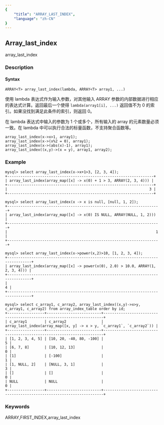 ```yaml
---
{
    "title": "ARRAY_LAST_INDEX",
    "language": "zh-CN"
}
---
```


<!-- 
Licensed to the Apache Software Foundation (ASF) under one
or more contributor license agreements.  See the NOTICE file
distributed with this work for additional information
regarding copyright ownership.  The ASF licenses this file
to you under the Apache License, Version 2.0 (the
"License"); you may not use this file except in compliance
with the License.  You may obtain a copy of the License at
  http://www.apache.org/licenses/LICENSE-2.0
Unless required by applicable law or agreed to in writing,
software distributed under the License is distributed on an
"AS IS" BASIS, WITHOUT WARRANTIES OR CONDITIONS OF ANY
KIND, either express or implied.  See the License for the
specific language governing permissions and limitations
under the License.
-->

## Array_last_index

array_last_index

### Description

#### Syntax

`ARRAY<T> array_last_index(lambda, ARRAY<T> array1, ...)`

使用 lambda 表达式作为输入参数，对其他输入 ARRAY 参数的内部数据进行相应的表达式计算。返回最后一个使得 `lambda(array1[i], ...)` 返回值不为 0 的索引。如果没找到满足此条件的索引，则返回 0。

在 lambda 表达式中输入的参数为 1 个或多个，所有输入的 array 的元素数量必须一致。在 lambda 中可以执行合法的标量函数，不支持聚合函数等。

```
array_last_index(x->x>1, array1);
array_last_index(x->(x%2 = 0), array1);
array_last_index(x->(abs(x)-1), array1);
array_last_index((x,y)->(x = y), array1, array2);
```

### Example

```
mysql> select array_last_index(x->x+1>3, [2, 3, 4]);
+-------------------------------------------------------------------+
| array_last_index(array_map([x] -> x(0) + 1 > 3, ARRAY(2, 3, 4))) |
+-------------------------------------------------------------------+
|                                                                 3 |
+-------------------------------------------------------------------+

mysql> select array_last_index(x -> x is null, [null, 1, 2]);
+----------------------------------------------------------------------+
| array_last_index(array_map([x] -> x(0) IS NULL, ARRAY(NULL, 1, 2))) |
+----------------------------------------------------------------------+
|                                                                    1 |
+----------------------------------------------------------------------+

mysql> select array_last_index(x->power(x,2)>10, [1, 2, 3, 4]);
+---------------------------------------------------------------------------------+
| array_last_index(array_map([x] -> power(x(0), 2.0) > 10.0, ARRAY(1, 2, 3, 4))) |
+---------------------------------------------------------------------------------+
|                                                                               4 |
+---------------------------------------------------------------------------------+

mysql> select c_array1, c_array2, array_last_index((x,y)->x>y, c_array1, c_array2) from array_index_table order by id;
+-----------------+-------------------------+----------------------------------------------------------------------+
| c_array1        | c_array2                | array_last_index(array_map([x, y] -> x > y, `c_array1`, `c_array2`)) |
+-----------------+-------------------------+----------------------------------------------------------------------+
| [1, 2, 3, 4, 5] | [10, 20, -40, 80, -100] |                                                                    5 |
| [6, 7, 8]       | [10, 12, 13]            |                                                                    0 |
| [1]             | [-100]                  |                                                                    1 |
| [1, NULL, 2]    | [NULL, 3, 1]            |                                                                    3 |
| []              | []                      |                                                                    0 |
| NULL            | NULL                    |                                                                    0 |
+-----------------+-------------------------+----------------------------------------------------------------------+
```

### Keywords

ARRAY,FIRST_INDEX,array_last_index
